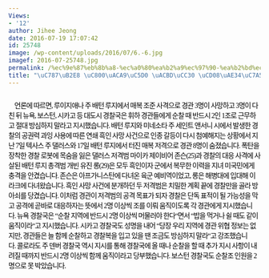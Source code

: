 ```yaml
---
Views:
- '12'
author: Jihee Jeong
date: 2016-07-19 17:07:42
id: 25748
image: /wp-content/uploads/2016/07/6.-6.jpg
imagef: 2016-07-25748.jpg
permalink: /%ec%9e%87%eb%8b%a8-%ec%a0%80%ea%b2%a9%ec%97%90-%ea%b2%bd%ec%b0%b0-%ec%b4%88%ea%b8%b4%ec%9e%a5/
title: "\uC787\uB2E8 \uC800\uACA9\uC5D0 \uACBD\uCC30 \uCD08\uAE34\uC7A5\u2026"
---
```


<p style="text-indent: 9.0pt;margin: 19.5pt 0cm 19.5pt 0cm">
  <span style="font-family: '맑은 고딕';color: black;letter-spacing: -.75pt">언론에 따르면<span lang="EN-US">, </span>루이지애나 주 배턴 루지에서 매복 조준 사격으로 경관<span lang="EN-US"> 3</span>명이 사망하고<span lang="EN-US"> 3</span>명이 다친 뒤 뉴욕<span lang="EN-US">, </span>보스턴<span lang="EN-US">, </span>시카고 등 대도시 경찰국은 휘하 경관들에게 순찰 때 반드시<span lang="EN-US"> 2</span>인<span lang="EN-US"> 1</span>조로 근무하고 절대 방심하지 말라고 지시했습니다<span lang="EN-US">. </span></span><span style="font-family: '맑은 고딕';color: black;letter-spacing: -.75pt">배턴 루지와 미네소타 주 세인트 앤서니 시에서 발생한 경찰의 공권력 과잉 사용에 따른 연쇄 흑인 사망 사건으로 인종 갈등이 다시 첨예해지는 상황에서 지난<span lang="EN-US"> 7</span>일 텍사스 주 댈러스와<span lang="EN-US"> 17</span>일 배턴 루지에서 터진 매복 저격으로 경관<span lang="EN-US"> 8</span>명이 숨졌습니다<span lang="EN-US">. </span></span><span style="font-family: '맑은 고딕';color: black;letter-spacing: -.75pt">폭탄을 장착한 경찰 로봇에 목숨을 잃은 댈러스 저격범 마이카 제이비어 존슨<span lang="EN-US">(25)</span>과 경찰의 대응 사격에 사살된 배턴 루지 총격범 개빈 유진 롱<span lang="EN-US">(29)</span>은 모두 흑인이자 군에서 복무한 이력을 지녀 미국민에게 충격을 안겼습니다<span lang="EN-US">. </span></span><span style="font-family: '맑은 고딕';color: black;letter-spacing: -.75pt">존슨은 아프가니스탄에 다녀온 육군 예비역이었고<span lang="EN-US">, </span>롱은 해병대에 입대해 이라크에 다녀왔습니다<span lang="EN-US">. </span></span><span style="font-family: '맑은 고딕';color: black;letter-spacing: -.75pt">흑인 사망 사건에 분개하던 두 저격범은 치밀한 계획 끝에 경찰만을 골라 방아쇠를 당겼습니다<span lang="EN-US">. </span></span><span style="font-family: '맑은 고딕';color: black;letter-spacing: -.75pt">이처럼 경관이 저격범의 공격 목표가 되자 경찰은 단독 표적이 될 가능성을 막고 공격에 곧바로 대응하자는 뜻에서<span lang="EN-US"> 2</span>명 이상씩 조를 이뤄 움직이도록 각 경관에게 지시했습니다<span lang="EN-US">. </span></span><span style="font-family: '맑은 고딕';color: black;letter-spacing: -.75pt">뉴욕 경찰국은<span lang="EN-US"> &#8220;</span>순찰 지역에 반드시<span lang="EN-US"> 2</span>명 이상씩 머물러야 한다<span lang="EN-US">&#8220;</span>면서<span lang="EN-US"> &#8220;</span>밥을 먹거나 쉴 때도 같이 움직이라<span lang="EN-US">&#8220;</span>고 지시했습니다<span lang="EN-US">. </span></span><span style="font-family: '맑은 고딕';color: black;letter-spacing: -.75pt">시카고 경찰국도 성명을 내어<span lang="EN-US"> &#8220;</span>당장 우리 지역에 경관 위협 정보는 없지만<span lang="EN-US">, </span>경관들은 늘 함께 순찰하고 경찰복을 입고 있을 땐 조금도 방심하지 말라<span lang="EN-US">&#8220;</span>고 강조했습니다<span lang="EN-US">. </span></span><span style="font-family: '맑은 고딕';color: black;letter-spacing: -.75pt">콜로라도 주 덴버 경찰국 역시 지시를 통해 경찰국에 올 때나 순찰을 할 때 추가 지시 사항이 내려질 때까지 반드시<span lang="EN-US"> 2</span>명 이상씩 함께 움직이라고 당부했습니다<span lang="EN-US">. </span></span><span style="font-family: '맑은 고딕';color: black;letter-spacing: -.75pt">보스턴 경찰국도 순찰조 인원을<span lang="EN-US"> 2</span>명으로 못 박았습니다<span lang="EN-US">.</span></span>
</p>